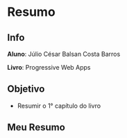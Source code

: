 # Resumo 
## Info
 **Aluno**: Júlio César Balsan Costa Barros
 
 **Livro**: Progressive Web Apps
## Objetivo
  - Resumir o 1° capítulo do livro
## Meu Resumo
